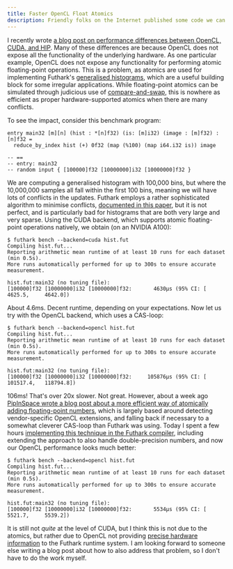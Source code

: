 ```yaml
---
title: Faster OpenCL Float Atomics
description: Friendly folks on the Internet published some code we can use.
---
```


I recently wrote [a blog post on performance differences between
OpenCL, CUDA, and HIP](2024-07-17-opencl-cuda-hip.html). Many of these
differences are because OpenCL does not expose all the functionality
of the underlying hardware. As one particular example, OpenCL does not
expose any functionality for performing atomic floating-point
operations. This is a problem, as atomics are used for implementing
Futhark's [generalised
histograms](https://futhark-lang.org/blog/2018-09-21-futhark-0.7.1-released.html#histogram-computations),
which are a useful building block for some irregular applications.
While floating-point atomics can be simulated through judicious use of
[compare-and-swap](https://en.wikipedia.org/wiki/Compare-and-swap),
this is nowhere as efficient as proper hardware-supported atomics when
there are many conflicts.

To see the impact, consider this benchmark program:

```Futhark
entry main32 [m][n] (hist : *[n]f32) (is: [m]i32) (image : [m]f32) : [n]f32 =
  reduce_by_index hist (+) 0f32 (map (%100) (map i64.i32 is)) image

-- ==
-- entry: main32
-- random input { [100000]f32 [10000000]i32 [10000000]f32 }
```

We are computing a generalised histogram with 100,000 bins, but where
the 10,000,000 samples all fall within the first 100 bins, meaning we
will have lots of conflicts in the updates. Futhark employs a rather
sophisticated algorithm to minimise conflicts, [documented in this
paper](https://futhark-lang.org/publications/sc20.pdf), but it is not
perfect, and is particularly bad for histograms that are both very
large and very sparse. Using the CUDA backend, which supports atomic
floating-point operations natively, we obtain (on an NVIDIA A100):

```
$ futhark bench --backend=cuda hist.fut
Compiling hist.fut...
Reporting arithmetic mean runtime of at least 10 runs for each dataset (min 0.5s).
More runs automatically performed for up to 300s to ensure accurate measurement.

hist.fut:main32 (no tuning file):
[100000]f32 [10000000]i32 [10000000]f32:       4630μs (95% CI: [    4625.5,     4642.0])
```

About 4.6ms. Decent runtime, depending on your expectations. Now let
us try with the OpenCL backend, which uses a CAS-loop:

```
$ futhark bench --backend=opencl hist.fut
Compiling hist.fut...
Reporting arithmetic mean runtime of at least 10 runs for each dataset (min 0.5s).
More runs automatically performed for up to 300s to ensure accurate measurement.

hist.fut:main32 (no tuning file):
[100000]f32 [10000000]i32 [10000000]f32:     105876μs (95% CI: [  101517.4,   118794.8])
```

106ms! That's over 20x slower. Not great. However, about a week ago
[PipInSpace wrote a blog post about a more efficient way of atomically
adding floating-point
numbers](https://pipinspace.github.io/blog/atomic-float-addition-in-opencl.html),
which is largely based around detecting vendor-specific OpenCL
extensions, and falling back if necessary to a somewhat cleverer
CAS-loop than Futhark was using. Today I spent a few hours
[implementing this technique in the Futhark
compiler](https://github.com/diku-dk/futhark/pull/2181), including
extending the approach to also handle double-precision numbers, and
now our OpenCL performance looks much better:

```
$ futhark bench --backend=opencl hist.fut
Compiling hist.fut...
Reporting arithmetic mean runtime of at least 10 runs for each dataset (min 0.5s).
More runs automatically performed for up to 300s to ensure accurate measurement.

hist.fut:main32 (no tuning file):
[100000]f32 [10000000]i32 [10000000]f32:       5534μs (95% CI: [    5521.7,     5539.2])
```

It is still not *quite* at the level of CUDA, but I think this is not
due to the atomics, but rather due to OpenCL not providing [precise
hardware
information](https://futhark-lang.org/blog/2024-07-17-opencl-cuda-hip.html#cause-imprecise-thread-information)
to the Futhark runtime system. I am looking forward to someone else
writing a blog post about how to also address that problem, so I don't
have to do the work myself.
